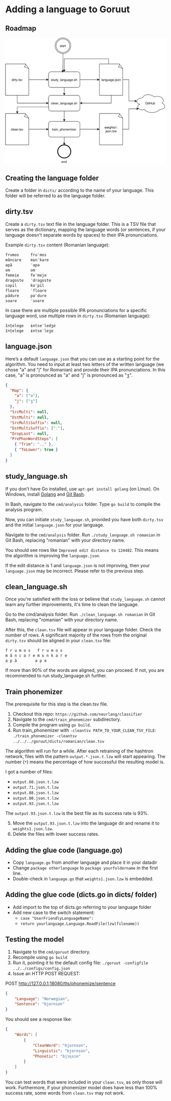 # Adding a language to Goruut

## Roadmap

![Adding a langauge to Goruut](adding_a_language.drawio.svg)

## Creating the language folder

Create a folder in `dicts/` according to the name of your language. This folder will be referred to as the language folder.

## dirty.tsv

Create a `dirty.tsv` text file in the language folder. This is a TSV file that serves as the dictionary, mapping the language words (or sentences, if your language doesn't separate words by spaces) to their IPA pronunciations.

Example `dirty.tsv` content (Romanian language):

```
frumos     fruˈmos
mâncare    mɨnˈkare
apă        ˈapə
om         om
femeie     feˈmeje
dragoste   ˈdraɡoste
copil      koˈpil
floare     ˈfloare
pădure     pəˈdure
soare      ˈsoare
```

In case there are multiple possible IPA pronunciations for a specific language word, use multiple rows in `dirty.tsv` (Romanian language):

```
înțelege   ɨntseˈledʒe
înțelege   ɨntseˈleʒe
```

## language.json

Here’s a default `language.json` that you can use as a starting point for the algorithm. You need to input at least two letters of the written language (we chose "a" and "j" for Romanian) and provide their IPA pronunciations. In this case, "a" is pronounced as "a" and "j" is pronounced as "ʒ".

```json
{
  "Map": {
    "a": ["a"],
    "j": ["ʒ"]
  },
  "SrcMulti": null,
  "DstMulti": null,
  "SrcMultiSuffix": null,
  "DstMultiSuffix": ["ː"],
  "DropLast": null,
  "PrePhonWordSteps": [
    { "Trim": ".," },
    { "ToLower": true }
  ]
}
```

## study_language.sh

If you don’t have Go installed, use `apt-get install golang` (on Linux).
On Windows, install [Golang](https://go.dev/) and [Git Bash](https://git-scm.com/downloads).

In Bash, navigate to the `cmd/analysis` folder. Type `go build` to compile the analysis program.

Now, you can initiate `study_language.sh`, provided you have both `dirty.tsv` and the initial `language.json` for your language.

Navigate to the `cmd/analysis` folder. Run `./study_language.sh romanian` in Git Bash, replacing "romanian" with your directory name.

You should see rows like `Improved edit distance to 124482`. This means the algorithm is improving the `language.json`.

If the edit distance is 1 and `language.json` is not improving, then your `language.json` may be incorrect. Please refer to the previous step.

## clean_language.sh

Once you're satisfied with the loss or believe that `study_language.sh` cannot learn any further improvements, it's time to clean the language.

Go to the cmd/analysis folder.
Run `./clean_language.sh romanian` in Git Bash, replacing "romanian" with your directory name.

After this, the `clean.tsv` file will appear in your language folder. Check the number of rows. A significant majority of the rows from the original `dirty.tsv` should be aligned in your `clean.tsv` file:

```
f r u m o s   f r u m o s
m â n c a r e m ɨ n k a r e
a p ă        a p ə
```

If more than 90% of the words are aligned, you can proceed. If not, you are recommended to run study_language.sh further.

## Train phonemizer

The prerequisite for this step is the clean.tsv file.

1. Checkout this repo: `https://github.com/neurlang/classifier`
2. Navigate to the `cmd/train_phonemizer` subdirectory.
3. Compile the program using `go build`.
4. Run train_phonemizer with `-cleantsv PATH_TO_YOUR_CLEAN_TSV_FILE`:
   `./train_phonemizer -cleantsv ../../../goruut/dicts/romanian/clean.tsv`

The algorithm will run for a while. After each retraining of the hashtron network,
files with the pattern `output.*.json.t.lzw` will start appearing.
The number (`*`) means the percentage of how successful the resulting model is.

I got a number of files:
* `output.60.json.t.lzw`
* `output.71.json.t.lzw`
* `output.88.json.t.lzw`
* `output.80.json.t.lzw`
* `output.93.json.t.lzw`

The `output.93.json.t.lzw` is the best file as its success rate is 93%.

5. Move the `output.93.json.t.lzw` into the language dir and rename it to
   `weights1.json.lzw`.
6. Delete the files with lower success rates.

## Adding the glue code (language.go)

* Copy `language.go` from another language and place it in your datadir
* Change `package otherlanguage` to `package yourfoldername` in the first line.
* Double-check in `language.go` that `weights1.json.lzw` is embedded.

## Adding the glue code (dicts.go in dicts/ folder)

* Add import to the top of dicts.go referring to your language folder
* Add new case to the switch statement:
  * `case "UserFriendlyLanguageName":`
  * `return yourlanguage.Language.ReadFile(lzw(filename))`

## Testing the model

1. Navigate to the `cmd/goruut` directory.
2. Recompile using `go build`
3. Run it, pointing it to the default config file: `./goruut -configfile ../../configs/config.json`
4. Issue an HTTP POST REQUEST:

POST http://127.0.0.1:18080/tts/phonemize/sentence
```json
{
    "Language": "Norwegian",
    "Sentence": "bjornson"
}
```
You should see a response like:
```json
{
	"Words": [
		{
			"CleanWord": "bjornson",
			"Linguistic": "bjornson",
			"Phonetic": "bjɔɳsɔn"
		}
	]
}
```

You can test words that were included in your `clean.tsv`, as only those will work.
Furthermore, if your phonemizer model does have less than 100% success rate, some
words from `clean.tsv` may not work.
